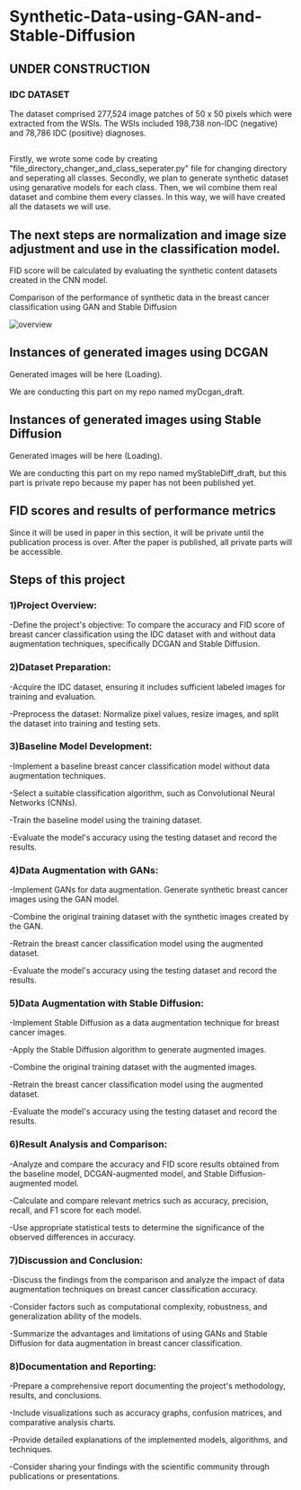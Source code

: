 # Synthetic-Data-using-GAN-and-Stable-Diffusion
<h2>UNDER CONSTRUCTION</h2>

<h3>IDC DATASET</h3>
The dataset comprised 277,524 image patches of 50 x 50 pixels which were extracted from the WSIs. The WSIs included 198,738 non-IDC (negative) and 78,786 IDC (positive) diagnoses.
<h2></h2>
Firstly, we wrote some code by creating "file_directory_changer_and_class_seperater.py" file for changing directory and seperating all classes.
Secondly, we plan to generate synthetic dataset using genarative models for each class. Then, we wil combine them real dataset and combine them every classes.
In this way, we will have created all the datasets we will use.

<h2>The next steps are normalization and image size adjustment and use in the classification model.</h2>

FID score will be calculated by evaluating the synthetic content datasets created in the CNN model.

Comparison of the performance of synthetic data in the breast cancer classification using GAN and Stable Diffusion

![overview](https://user-images.githubusercontent.com/117897880/229492793-2b2c3476-8766-4cf9-b214-cf787f3527f2.png)

<h2>Instances of generated images using DCGAN</h2>

Generated images will be here (Loading).

We are conducting this part on my repo named myDcgan_draft.
<h2>Instances of generated images using Stable Diffusion</h2>

Generated images will be here (Loading).

We are conducting this part on my repo named myStableDiff_draft, but this part is private repo because my paper has not been published yet.

<h2>FID scores and results of performance metrics</h2>
Since it will be used in paper in this section, it will be private until the publication process is over. After the paper is published, all private parts will be accessible.
 
<h2>Steps of this project</h2>
 
<h3>1)Project Overview:</h3>

-Define the project's objective: To compare the accuracy and FID score of breast cancer classification using the IDC dataset with and without data augmentation techniques, specifically DCGAN and Stable Diffusion.

<h3>2)Dataset Preparation:</h3>

-Acquire the IDC dataset, ensuring it includes sufficient labeled images for training and evaluation.

-Preprocess the dataset: Normalize pixel values, resize images, and split the dataset into training and testing sets.

<h3>3)Baseline Model Development:</h3>

-Implement a baseline breast cancer classification model without data augmentation techniques.

-Select a suitable classification algorithm, such as Convolutional Neural Networks (CNNs).

-Train the baseline model using the training dataset.

-Evaluate the model's accuracy using the testing dataset and record the results.

<h3>4)Data Augmentation with GANs:</h3>

-Implement GANs for data augmentation. Generate synthetic breast cancer images using the GAN model.

-Combine the original training dataset with the synthetic images created by the GAN.

-Retrain the breast cancer classification model using the augmented dataset.

-Evaluate the model's accuracy using the testing dataset and record the results.

<h3>5)Data Augmentation with Stable Diffusion:</h3>

-Implement Stable Diffusion as a data augmentation technique for breast cancer images.

-Apply the Stable Diffusion algorithm to generate augmented images.

-Combine the original training dataset with the augmented images.

-Retrain the breast cancer classification model using the augmented dataset.

-Evaluate the model's accuracy using the testing dataset and record the results.

<h3>6)Result Analysis and Comparison:</h3>

-Analyze and compare the accuracy and FID score results obtained from the baseline model, DCGAN-augmented model, and Stable Diffusion-augmented model.

-Calculate and compare relevant metrics such as accuracy, precision, recall, and F1 score for each model.

-Use appropriate statistical tests to determine the significance of the observed differences in accuracy.

<h3>7)Discussion and Conclusion:</h3>

-Discuss the findings from the comparison and analyze the impact of data augmentation techniques on breast cancer classification accuracy.

-Consider factors such as computational complexity, robustness, and generalization ability of the models.

-Summarize the advantages and limitations of using GANs and Stable Diffusion for data augmentation in breast cancer classification.

<h3>8)Documentation and Reporting:</h3>

-Prepare a comprehensive report documenting the project's methodology, results, and conclusions.

-Include visualizations such as accuracy graphs, confusion matrices, and comparative analysis charts.

-Provide detailed explanations of the implemented models, algorithms, and techniques.

-Consider sharing your findings with the scientific community through publications or presentations.
